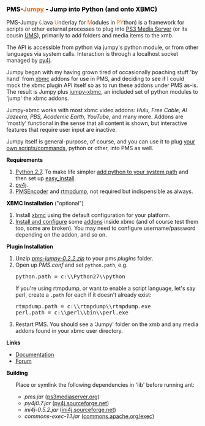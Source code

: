 <H3 style="color:black">PMS-<span style="color:#ff6600">Jumpy</span> - Jump into Python (and onto XBMC)</H3>

PMS-Jumpy (<span style="color:#ff6600">J</span>ava <span style="color:#ff6600">U</span>nderlay for <span style="color:#ff6600">M</span>odules in <span style="color:#ff6600">PY</span>thon) is a framework for scripts or other external processes to plug into <a href="http://www.ps3mediaserver.org/" target="_blank">PS3 Media Server</a> (or its cousin <a href="http://www.universalmediaserver.com/" target="_blank">UMS</a>), primarily to add folders and media items to the xmb.

The API is accessible from python via jumpy's python module, or from other languages via system calls. Interaction is through a localhost socket managed by <a href="http://py4j.sourceforge.net" target="_blank">py4j</a>.

Jumpy began with my having grown tired of occasionally poaching stuff 'by hand' from <a href="http://xbmc.org" target="_blank">xbmc</a> addons for use in PMS, and deciding to see if I could mock the xbmc plugin API itself so as to run these addons under PMS as-is. The result is Jumpy plus <a href="https://github.com/skeptical/jumpy-xbmc">jumpy-xbmc</a>, an included set of python modules to 'jump' the xbmc addons.

Jumpy-xbmc works with most xbmc video addons: <i>Hulu, Free Cable, Al Jazeera, PBS, Academic Earth, YouTube</i>, and many more. Addons are 'mostly' functional in the sense that all content is shown, but interactive features that require user input are inactive.

Jumpy itself is general-purpose, of course, and you can use it to plug <a href="http://skeptical.github.com/jumpy/readme.html#SCRIPTS" target="_blank">your own scripts/commands</a>, python or other, into PMS as well.

<b style="color:black">Requirements</b>
<ol>
<li><a href="http://www.python.org/download/releases/2.7.3/#download" target="_blank">Python 2.7</a>.
To make life simpler <a href="http://superuser.com/questions/143119/how-to-add-python-to-the-windows-path/143121#143121" target="_blank">add python to your system path</a>
and then set up <a href="http://pypi.python.org/pypi/setuptools#installation-instructions" target="_blank">easy_install</a>.
</li>
<li><a href="http://py4j.sourceforge.net/download.html" target="_blank">py4j</a>.
</li>
<li><a href="https://github.com/chocolateboy/pmsencoder" target="_blank">PMSEncoder</a> and
<a href="http://rtmpdump.mplayerhq.hu/" target="_blank">rtmpdump</a>, not required but indispensible as always.
</li>
</ol>

<b style="color:black">XBMC Installation</b> ("optional")
<ol>
<li>Install <a href="http://xbmc.org/download/" target="_blank">xbmc</a> using the default configuration
for your platform.
</li>
<li><a href="http://wiki.xbmc.org/index.php?title=Unofficial_Add-on_Repositories" target="_blank">Install and configure</a>
some <a href="http://wiki.xbmc.org/index.php?title=Category:All_add-ons" target="_blank">addons</a>
inside xbmc (and of course test them too, some are broken). You may need to configure username/password depending
on the addon, and so on.
</li>
</ol>

<b style="color:black">Plugin Installation</b>
<ol>
<li>Unzip <i><a href="https://github.com/downloads/skeptical/jumpy/pms-jumpy-0.2.2.zip">pms-jumpy-0.2.2.zip</a></i> to your pms <i>plugins</i> folder.
</li>
<li>Open up <i>PMS.conf</i> and set <code>python.path</code>, e.g.
<pre>python.path = c:\\Python27\\python</pre>
If you're using rtmpdump, or want to enable a script language, let's say perl, create
a <code>.path</code> for each if it doesn't already exist:
<pre>
rtmpdump.path = c:\\rtmpdump\\rtmpdump.exe
perl.path = c:\\perl\\bin\\perl.exe
</pre>
</li>
<li>Restart PMS. You should see a 'Jumpy' folder on the xmb and any media addons found in your xbmc user directory.
</li>
</ol>
<b style="color:black">Links</b>
<ul>
<li><a href="http://skeptical.github.com/jumpy/readme.html" target="_blank">Documentation</a></li>
<li><a href="http://www.ps3mediaserver.org/forum/viewtopic.php?f=12&t=12518" target="_blank">Forum</a></li>
</ul>

<b style="color:black">Building</b>
<ul>
Place or symlink the following dependencies in 'lib' before running ant:
<ul>
<li><i>pms.jar</i> (<a href="http://www.ps3mediaserver.org/" target="_blank">ps3mediaserver.org</a>)</li>
<li><i>py4j0.7.jar</i> (<a href="http://py4j.sourceforge.net" target="_blank">py4j.sourceforge.net</a>)</li>
<li><i>ini4j-0.5.2.jar</i> (<a href="http://ini4j.sourceforge.net" target="_blank">ini4j.sourceforge.net</a>)</li>
<li><i>commons-exec-1.1.jar</i> (<a href="http://commons.apache.org/exec/" target="_blank">commons.apache.org/exec</a>)</li>
</ul>
</ul>

<!--
<a name=".+?">(.*)</a>
<span class="orange">  -> <span style="color:#ff6600">
<br/>  -> \n
-->
